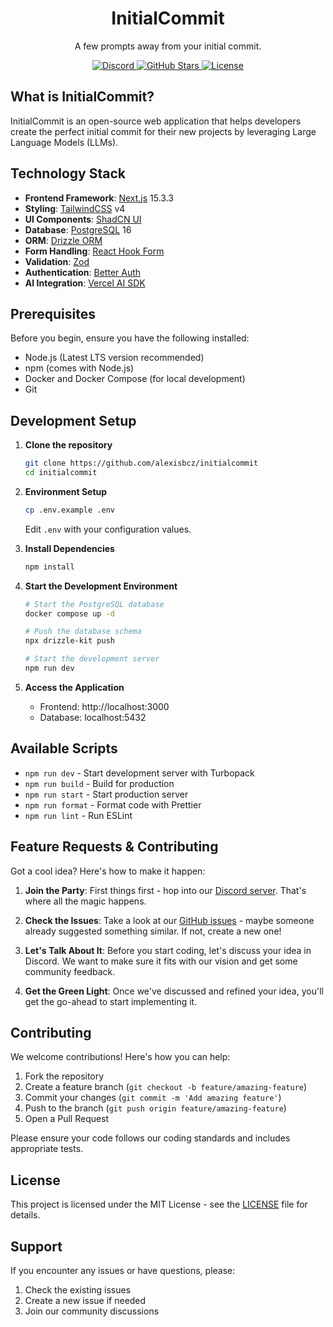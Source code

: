 <div align="center">
  <h1>InitialCommit</h1>
  <p>A few prompts away from your initial commit.</p>
  <div>
    <a href="https://discord.gg/eMUC7ejHja">
      <img src="https://img.shields.io/discord/1368204603753234432?color=5865F2&label=Discord&logo=discord&logoColor=white" alt="Discord">
    </a>
    <a href="https://github.com/alexisbcz/initialcommit/stargazers">
      <img src="https://img.shields.io/github/stars/alexisbcz/initialcommit?style=social" alt="GitHub Stars">
    </a>
    <a href="https://github.com/alexisbcz/initialcommit/blob/main/LICENSE">
      <img src="https://img.shields.io/github/license/alexisbcz/initialcommit" alt="License">
    </a>
  </div>
</div>

## What is InitialCommit?

InitialCommit is an open-source web application that helps developers create the perfect initial commit for their new projects by leveraging Large Language Models (LLMs).

## Technology Stack

- **Frontend Framework**: [Next.js](http://nextjs.com) 15.3.3
- **Styling**: [TailwindCSS](https://tailwindcss.com) v4
- **UI Components**: [ShadCN UI](https://ui.shadcn.com)
- **Database**: [PostgreSQL](https://www.postgresql.org) 16
- **ORM**: [Drizzle ORM](https://orm.drizzle.team)
- **Form Handling**: [React Hook Form](https://react-hook-form.com)
- **Validation**: [Zod](https://zod.dev)
- **Authentication**: [Better Auth](https://better-auth.com)
- **AI Integration**: [Vercel AI SDK](https://sdk.vercel.ai/docs)

## Prerequisites

Before you begin, ensure you have the following installed:

- Node.js (Latest LTS version recommended)
- npm (comes with Node.js)
- Docker and Docker Compose (for local development)
- Git

## Development Setup

1. **Clone the repository**

   ```bash
   git clone https://github.com/alexisbcz/initialcommit
   cd initialcommit
   ```

2. **Environment Setup**

   ```bash
   cp .env.example .env
   ```

   Edit `.env` with your configuration values.

3. **Install Dependencies**

   ```bash
   npm install
   ```

4. **Start the Development Environment**

   ```bash
   # Start the PostgreSQL database
   docker compose up -d

   # Push the database schema
   npx drizzle-kit push

   # Start the development server
   npm run dev
   ```

5. **Access the Application**
   - Frontend: http://localhost:3000
   - Database: localhost:5432

## Available Scripts

- `npm run dev` - Start development server with Turbopack
- `npm run build` - Build for production
- `npm run start` - Start production server
- `npm run format` - Format code with Prettier
- `npm run lint` - Run ESLint

## Feature Requests & Contributing

Got a cool idea? Here's how to make it happen:

1. **Join the Party**: First things first - hop into our [Discord server](https://discord.gg/eMUC7ejHja). That's where all the magic happens.

2. **Check the Issues**: Take a look at our [GitHub issues](https://github.com/alexisbcz/initialcommit/issues) - maybe someone already suggested something similar. If not, create a new one!

3. **Let's Talk About It**: Before you start coding, let's discuss your idea in Discord. We want to make sure it fits with our vision and get some community feedback.

4. **Get the Green Light**: Once we've discussed and refined your idea, you'll get the go-ahead to start implementing it.

## Contributing

We welcome contributions! Here's how you can help:

1. Fork the repository
2. Create a feature branch (`git checkout -b feature/amazing-feature`)
3. Commit your changes (`git commit -m 'Add amazing feature'`)
4. Push to the branch (`git push origin feature/amazing-feature`)
5. Open a Pull Request

Please ensure your code follows our coding standards and includes appropriate tests.

## License

This project is licensed under the MIT License - see the [LICENSE](LICENSE) file for details.

## Support

If you encounter any issues or have questions, please:

1. Check the existing issues
2. Create a new issue if needed
3. Join our community discussions
